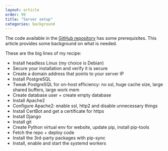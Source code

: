 ```yaml
---
layout: article
order: 99
title: "Server setup"
categories: background
---
```

The code available in the [GitHub repository](https://github.com/RamonvdW/e2solver23) has some prerequisites.
This article provides some background on what is needed.

These are the big lines of my recipe:
- Install headless Linux (my choice is Debian)
- Secure your installation and verify it is secure
- Create a domain address that points to your server IP
- Install PostgreSQL
- Tweak PostgreSQL for on-host efficiency: no ssl, huge cache size, large shared buffers, large work mem
- Create database user + create empty database
- Install Apache2
- Configure Apache2: enable ssl, http2 and disable unnecessary things
- Install CertBot and get a certificate for https
- Install Django
- Install git
- Create Python virtual env for website, update pip, install pip-tools
- Fetch the repo + deploy code
- Install the 3rd-party packages with pip-sync 
- Install, enable and start the systemd workers
